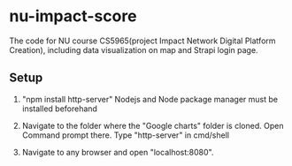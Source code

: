 # nu-impact-score

The code for NU course CS5965(project Impact Network Digital Platform
Creation), including data visualization on map and Strapi login page.

## Setup

1.  "npm install http-server" Nodejs and Node package manager must be installed beforehand

2.  Navigate to the folder where the "Google charts" folder is cloned. Open Command prompt there. Type "http-server" in cmd/shell

3.  Navigate to any browser and open "localhost:8080".
